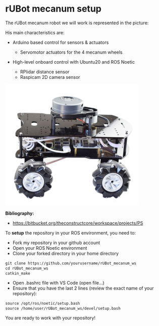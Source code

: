 # **rUBot mecanum setup**

The rUBot mecanum robot we will work is represented in the picture:

His main characteristics are: 
- Arduino based control for sensors & actuators
  - Servomotor actuators for the 4 mecanum wheels
  
- High-level onboard control with Ubuntu20 and ROS Noetic
  - RPlidar distance sensor
  - Raspicam 2D camera sensor

![](./Images/00_Setup/1_osoyoo.png)


**Bibliography:**
- https://bitbucket.org/theconstructcore/workspace/projects/PS

To **setup** the repository in your ROS environment, you need to:
- Fork my repository in your github account
- Open your ROS Noetic environment
- Clone your forked directory in your home directory
```shell
git clone https://github.com/yourusername/rUBot_mecanum_ws
cd rUBot_mecanum_ws
catkin_make
```
- Open .bashrc file with VS Code (open file...)
- Ensure that you have the last 2 lines (review the exact name of your repository):
```shell
source /opt/ros/noetic/setup.bash
source /home/user/rUBot_mecanum_ws/devel/setup.bash
```
You are ready to work with your repository!